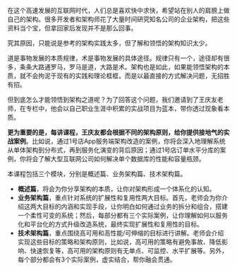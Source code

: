 在这个高速发展的互联网时代，人们总是喜欢快中求快，希望站在别人的肩膀上做自己的架构。很多开发者和架构师花了大量时间研究知名公司的企业架构，把这些资料当个宝，但拿回家后发现并不是那么回事。

究其原因，只能说是参考的架构实践太多，但了解和领悟的架构知识太少。

道是事物发展的本质规律，术是事物发展的具体途径。规律只有一个，途径却有很多，条条大路通罗马，罗马是道，大路是术。架构也是如此，如果能领悟架构的本质，就不会拘泥于现有的实践和理论框框，而是以最直接的方式解决问题，无招胜有招。

但到底怎么才能领悟到架构之道呢？为了回答这个问题，我们邀请到了王庆友老师，在专栏中，他会以自己职业生涯中积累的实战项目为蓝本，带你透过现象看本质。

**更为重要的是，每讲课程，王庆友都会根据不同的架构原则，给你提供接地气的实战案例**。比如说，通过1号店App服务端架构改造的案例，你将会深入地理解系统从单体架构到分布式，再到服务化演变的背后原因；通过1号店订单水平分库的案例，你将会了解大型互联网公司如何解决单个数据库的性能和容量瓶颈。

本课程包括三个模块，分别是概述篇、业务架构篇、技术架构篇。

- **概述篇**，将会为你分享架构的本质，让你对架构形成一个体系化的认知。
- **业务架构篇**，重点针对系统的扩展性和复用性两大目标。首先，老师会为你介绍这两大目标的内涵和实现手段，让你明白如何通过业务的拆分和组合，搭建一个柔性可变的系统；然后，每部分都有三个实际案例，让你理解如何以服务化和平台化的方式升级改造系统，最终实现扩展性和复用性的目标。
- **技术架构篇**，重点围绕高可用和高性能/可伸缩的目标进行讲解。老师会介绍实现这些目标的策略和架构原则，比如说，高可用的策略有避免事故、降低影响、快速恢复等，高可用的架构原则有无单点、可监控、水平扩展等。另外，每个部分都会有3个实际案例，虚实结合，帮你融会贯通。